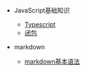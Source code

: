
- JavaScript基础知识
  - [Typescript](typescript.md)
  - [闭包](closure.md)
  
- markdown
  - [markdown基本语法](markdown.md)
